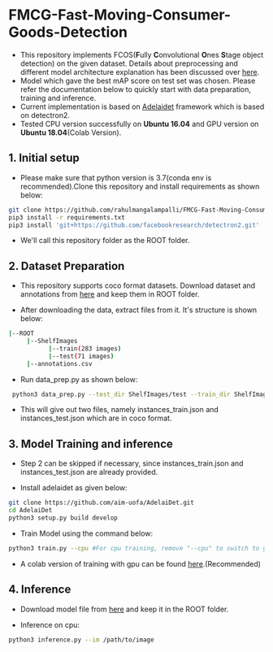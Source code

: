 # FMCG-Fast-Moving-Consumer-Goods-Detection

* This repository implements FCOS(**F**ully **C**onvolutional **O**nes **S**tage object detection) on the given dataset. Details about preprocessing and different model architecture explanation has been discussed over [here]().
* Model which gave the best mAP score on test set was chosen. Please refer the documentation below to quickly start with data preparation, training and inference.
* Current implementation is based on [Adelaidet](https://github.com/aim-uofa/AdelaiDet) framework which is based on detectron2.
* Tested CPU version successfully on **Ubuntu 16.04** and GPU version on **Ubuntu 18.04**(Colab Version).

## 1. Initial setup

* Please make sure that python version is 3.7(conda env is recommended).Clone this repository and install requirements as shown below:
```bash
git clone https://github.com/rahulmangalampalli/FMCG-Fast-Moving-Consumer-Goods-Detection.git
pip3 install -r requirements.txt
pip3 install 'git+https://github.com/facebookresearch/detectron2.git' 
```
* We'll call this repository folder as the ROOT folder.

## 2. Dataset Preparation

* This repository supports coco format datasets. Download dataset and annotations from [here](https://drive.google.com/file/d/1_Mm1nQj7SFFSCbsXTcSqJh694-2CRPu9/view?usp=sharing) and keep them in ROOT folder. 

* After downloading the data, extract files from it. It's structure is shown below:
```bash
|--ROOT
     |--ShelfImages
           |--train(283 images)
           |--test(71 images)
     |--annotations.csv
```

* Run data_prep.py as shown below:

```bash
 python3 data_prep.py --test_dir ShelfImages/test --train_dir ShelfImages/train --csv_file annotations.csv
```
 
 * This will give out two files, namely instances_train.json and instances_test.json which are in coco format.

## 3. Model Training and inference

* Step 2 can be skipped if necessary, since instances_train.json and instances_test.json are already provided.

* Install adelaidet as given below:

```bash
git clone https://github.com/aim-uofa/AdelaiDet.git
cd AdelaiDet
python3 setup.py build develop
```
* Train Model using the command below:

```bash
python3 train.py --cpu #For cpu training, remove "--cpu" to switch to gpu
```
* A colab version of training with gpu can be found [here]().(Recommended)

## 4. Inference

* Download model file from [here](https://drive.google.com/file/d/1-1DDG3GTOjV-kSrAIhVn5e8GU8Ofz-KP/view?usp=sharing) and keep it in the ROOT folder.

* Inference on cpu:

```bash
python3 inference.py --im /path/to/image
```
